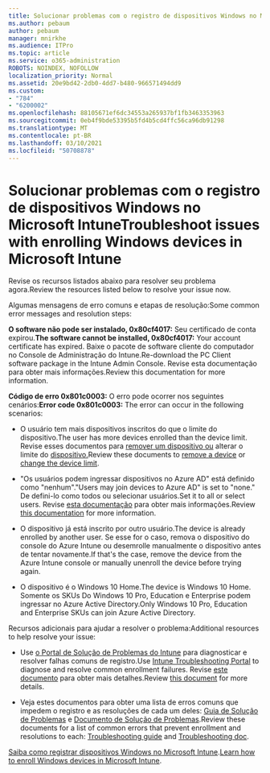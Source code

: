 ```yaml
---
title: Solucionar problemas com o registro de dispositivos Windows no Microsoft Intune
ms.author: pebaum
author: pebaum
manager: mnirkhe
ms.audience: ITPro
ms.topic: article
ms.service: o365-administration
ROBOTS: NOINDEX, NOFOLLOW
localization_priority: Normal
ms.assetid: 20e9bd42-2db0-4dd7-b480-966571494dd9
ms.custom:
- "784"
- "6200002"
ms.openlocfilehash: 88105671ef6dc34553a265937bf1fb3463353963
ms.sourcegitcommit: 0eb4f9bde53395b5fd4b5cd4ffc56ca96db91298
ms.translationtype: MT
ms.contentlocale: pt-BR
ms.lasthandoff: 03/10/2021
ms.locfileid: "50708878"
---
```

# <a name="troubleshoot-issues-with-enrolling-windows-devices-in-microsoft-intune"></a><span data-ttu-id="4e0ae-102">Solucionar problemas com o registro de dispositivos Windows no Microsoft Intune</span><span class="sxs-lookup"><span data-stu-id="4e0ae-102">Troubleshoot issues with enrolling Windows devices in Microsoft Intune</span></span>

<span data-ttu-id="4e0ae-103">Revise os recursos listados abaixo para resolver seu problema agora.</span><span class="sxs-lookup"><span data-stu-id="4e0ae-103">Review the resources listed below to resolve your issue now.</span></span>
  
<span data-ttu-id="4e0ae-104">Algumas mensagens de erro comuns e etapas de resolução:</span><span class="sxs-lookup"><span data-stu-id="4e0ae-104">Some common error messages and resolution steps:</span></span>
  
 <span data-ttu-id="4e0ae-105">**O software não pode ser instalado, 0x80cf4017:** Seu certificado de conta expirou.</span><span class="sxs-lookup"><span data-stu-id="4e0ae-105">**The software cannot be installed, 0x80cf4017:** Your account certificate has expired.</span></span> <span data-ttu-id="4e0ae-106">Baixe o pacote de software cliente do computador no Console de Administração do Intune.</span><span class="sxs-lookup"><span data-stu-id="4e0ae-106">Re-download the PC Client software package in the Intune Admin Console.</span></span> <span data-ttu-id="4e0ae-107">Revise esta documentação para obter mais informações.</span><span class="sxs-lookup"><span data-stu-id="4e0ae-107">Review this documentation for more information.</span></span>
  
 <span data-ttu-id="4e0ae-108">**Código de erro 0x801c0003:** O erro pode ocorrer nos seguintes cenários:</span><span class="sxs-lookup"><span data-stu-id="4e0ae-108">**Error code 0x801c0003:** The error can occur in the following scenarios:</span></span>
  
-  <span data-ttu-id="4e0ae-109">O usuário tem mais dispositivos inscritos do que o limite do dispositivo.</span><span class="sxs-lookup"><span data-stu-id="4e0ae-109">The user has more devices enrolled than the device limit.</span></span> <span data-ttu-id="4e0ae-110">Revise esses documentos para [remover um dispositivo ou](https://docs.microsoft.com/intune/devices-wipe) alterar o limite do [dispositivo.](https://docs.microsoft.com/intune/enrollment-restrictions-set#set-device-limit-restrictions)</span><span class="sxs-lookup"><span data-stu-id="4e0ae-110">Review these documents to [remove a device](https://docs.microsoft.com/intune/devices-wipe) or [change the device limit](https://docs.microsoft.com/intune/enrollment-restrictions-set#set-device-limit-restrictions).</span></span>

-  <span data-ttu-id="4e0ae-111">"Os usuários podem ingressar dispositivos no Azure AD" está definido como "nenhum".</span><span class="sxs-lookup"><span data-stu-id="4e0ae-111">"Users may join devices to Azure AD" is set to "none."</span></span> <span data-ttu-id="4e0ae-112">De defini-lo como todos ou selecionar usuários.</span><span class="sxs-lookup"><span data-stu-id="4e0ae-112">Set it to all or select users.</span></span> <span data-ttu-id="4e0ae-113">Revise [esta documentação](https://docs.microsoft.com/azure/active-directory/device-management-azure-portal#configure-device-settings) para obter mais informações.</span><span class="sxs-lookup"><span data-stu-id="4e0ae-113">Review [this documentation](https://docs.microsoft.com/azure/active-directory/device-management-azure-portal#configure-device-settings) for more information.</span></span>

-  <span data-ttu-id="4e0ae-114">O dispositivo já está inscrito por outro usuário.</span><span class="sxs-lookup"><span data-stu-id="4e0ae-114">The device is already enrolled by another user.</span></span> <span data-ttu-id="4e0ae-115">Se esse for o caso, remova o dispositivo do console do Azure Intune ou desemrolle manualmente o dispositivo antes de tentar novamente.</span><span class="sxs-lookup"><span data-stu-id="4e0ae-115">If that's the case, remove the device from the Azure Intune console or manually unenroll the device before trying again.</span></span>

-  <span data-ttu-id="4e0ae-116">O dispositivo é o Windows 10 Home.</span><span class="sxs-lookup"><span data-stu-id="4e0ae-116">The device is Windows 10 Home.</span></span> <span data-ttu-id="4e0ae-117">Somente os SKUs Do Windows 10 Pro, Education e Enterprise podem ingressar no Azure Active Directory.</span><span class="sxs-lookup"><span data-stu-id="4e0ae-117">Only Windows 10 Pro, Education and Enterprise SKUs can join Azure Active Directory.</span></span>

<span data-ttu-id="4e0ae-118">Recursos adicionais para ajudar a resolver o problema:</span><span class="sxs-lookup"><span data-stu-id="4e0ae-118">Additional resources to help resolve your issue:</span></span>
  
-  <span data-ttu-id="4e0ae-119">Use [o Portal de Solução de Problemas do Intune](https://devicemanagement.microsoft.com/#blade/Microsoft_Intune_DeviceSettings/TroubleshootBlade) para diagnosticar e resolver falhas comuns de registro.</span><span class="sxs-lookup"><span data-stu-id="4e0ae-119">Use [Intune Troubleshooting Portal](https://devicemanagement.microsoft.com/#blade/Microsoft_Intune_DeviceSettings/TroubleshootBlade) to diagnose and resolve common enrollment failures.</span></span> <span data-ttu-id="4e0ae-120">Revise [este documento](https://docs.microsoft.com/intune/help-desk-operators) para obter mais detalhes.</span><span class="sxs-lookup"><span data-stu-id="4e0ae-120">Review [this document](https://docs.microsoft.com/intune/help-desk-operators) for more details.</span></span>

-  <span data-ttu-id="4e0ae-121">Veja estes documentos para obter uma lista de erros comuns que impedem o registro e as resoluções de cada um deles: [Guia de Solução de Problemas](https://support.microsoft.com/help/4089533/troubleshooting-windows-device-enrollment-problems-in-microsoft-intune) e [Documento de Solução de Problemas](https://docs.microsoft.com/troubleshoot/mem/intune/troubleshoot-device-enrollment-in-intune).</span><span class="sxs-lookup"><span data-stu-id="4e0ae-121">Review these documents for a list of common errors that prevent enrollment and resolutions to each: [Troubleshooting guide](https://support.microsoft.com/help/4089533/troubleshooting-windows-device-enrollment-problems-in-microsoft-intune) and [Troubleshooting doc](https://docs.microsoft.com/troubleshoot/mem/intune/troubleshoot-device-enrollment-in-intune).</span></span>

<span data-ttu-id="4e0ae-122">[Saiba como registrar dispositivos Windows no Microsoft Intune](https://docs.microsoft.com/intune/windows-enroll).</span><span class="sxs-lookup"><span data-stu-id="4e0ae-122">[Learn how to enroll Windows devices in Microsoft Intune](https://docs.microsoft.com/intune/windows-enroll).</span></span>
